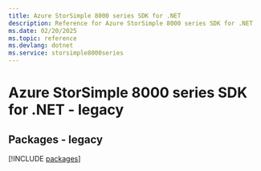 ```yaml
---
title: Azure StorSimple 8000 series SDK for .NET
description: Reference for Azure StorSimple 8000 series SDK for .NET
ms.date: 02/20/2025
ms.topic: reference
ms.devlang: dotnet
ms.service: storsimple8000series
---
```

# Azure StorSimple 8000 series SDK for .NET - legacy
## Packages - legacy
[!INCLUDE [packages](storsimple-8000-series-index.md)]